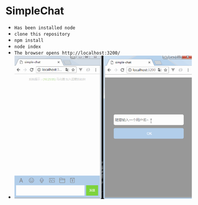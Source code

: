 # SimpleChat
+ <code>Has been installed node</code>
+ <code>clone this repository</code>
+ <code>npm install</code>
+ <code>node index</code>
+ <code>The browser opens http://localhost:3200/</code>
+ ![](./other/2.gif)

